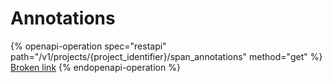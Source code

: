 # Annotations

{% openapi-operation spec="restapi" path="/v1/projects/{project_identifier}/span_annotations" method="get" %}
[Broken link](broken-reference)
{% endopenapi-operation %}

